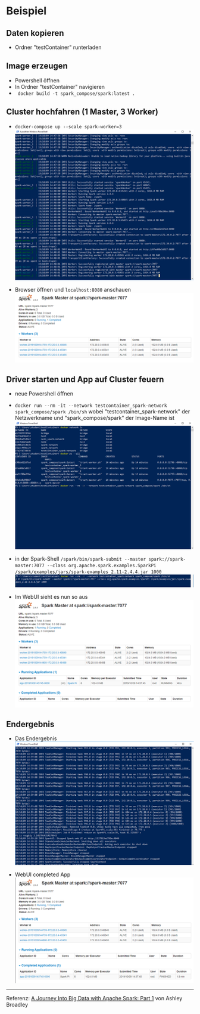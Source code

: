 # Beispiel

## Daten kopieren
- Ordner "testContainer" runterladen

## Image erzeugen
- Powershell öffnen
- In Ordner "testContainer" navigieren
- ```  docker build -t spark_compose/spark:latest . ```

## Cluster hochfahren (1 Master, 3 Worker)

- ``` docker-compose up --scale spark-worker=3 ```
![Cluster hochgefahren](https://github.com/DahlmannIT/personalUSP/blob/master/Spark/img/compose_cluster_started.png)

- Browser öffnen und ``` localhost:8080 ``` anschauen
![Cluster hochgefahren](https://github.com/DahlmannIT/personalUSP/blob/master/Spark/img/compose_hochgefahren.png)


## Driver starten und App auf Cluster feuern
- neue Powershell öffnen
- ``` docker run --rm -it --network testcontainer_spark-network spark_compose/spark /bin/sh ``` wobei "testcontainer_spark-network" der Netzwerkname und "spark_compose/spark" der Image-Name ist 
![Driver starten](https://github.com/DahlmannIT/personalUSP/blob/master/Spark/img/compose_driver_starten.png)

- in der Spark-Shell ``` /spark/bin/spark-submit --master spark://spark-master:7077 --class org.apache.spark.examples.SparkPi /spark/examples/jars/spark-examples_2.11-2.4.4.jar 1000 ```
![App auf Cluster feuern](https://github.com/DahlmannIT/personalUSP/blob/master/Spark/img/compose_starting_app.png)

- Im WebUI sieht es nun so aus
![WebUI Running Apps](https://github.com/DahlmannIT/personalUSP/blob/master/Spark/img/compose_running_app.png)

## Endergebnis

- Das Endergebnis
![Cluster completed App](https://github.com/DahlmannIT/personalUSP/blob/master/Spark/img/compose_complete.png)

- WebUI completed App
![WebUI completed App](https://github.com/DahlmannIT/personalUSP/blob/master/Spark/img/compose_completed_app.png)



---
Referenz: [A Journey Into Big Data with Apache Spark: Part 1](https://towardsdatascience.com/a-journey-into-big-data-with-apache-spark-part-1-5dfcc2bccdd2) von Ashley Broadley
